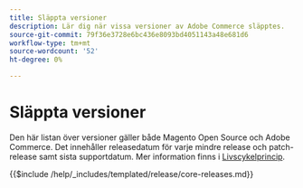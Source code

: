 ```yaml
---
title: Släppta versioner
description: Lär dig när vissa versioner av Adobe Commerce släpptes.
source-git-commit: 79f36e3728e6bc436e8093bd4051143a48e681d6
workflow-type: tm+mt
source-wordcount: '52'
ht-degree: 0%

---
```



# Släppta versioner

Den här listan över versioner gäller både Magento Open Source och Adobe Commerce. Det innehåller releasedatum för varje mindre release och patch-release samt sista supportdatum. Mer information finns i [Livscykelprincip](lifecycle-policy.md).

{{$include /help/_includes/templated/release/core-releases.md}}
